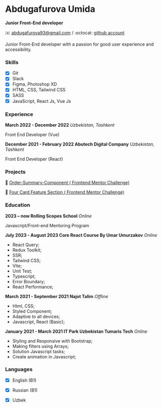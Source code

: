
# Abdugafurova Umida

**Junior Front-End developer**

:envelope: abdugafurova93@gmail.com / :octocat: [github account](https://github.com/AbdugafurovaUmida)

Junior Front-End developer with a passion for good user experience and accessibility.


### Skills
- [x] Git
- [x] Slack
- [x] Figma, Photoshop XD
- [x] HTML, CSS, Tailwind CSS
- [x] SASS
- [x] JavaScript, React Js, Vue Js

### Experience

**March 2022 - December 2022** *Uzbekistan, Tashkent*

Front End Developer (Vue)

**December 2021 - February 2022 Abutech Digital Company** *Uzbekistan, Tashkent*

Front End Developer (React)

### Projects

:link: [Order-Summary-Component  ( Frontend Mentor Challenge)](https://effervescent-cendol-8d959c.netlify.app/)

:link: [Four Card Feature Section  ( Frontend Mentor Challenge)](https://stalwart-naiad-b1524f.netlify.app/)

### Education

**2023 – now Rolling Scopes School** *Online*

Javascript/Front-end Mentoring Program

**July 2023 - August 2023 Core React Course By Umar Umurzakov** *Online* 

- React Query;
- Redux Toolkit;
- SSR;
- Tailwind CSS;
- Vite;
- Unit Test;
- Typescript;
- Error Boundary;
- React Performance;

**March 2021 - September 2021 Najot Talim** *Offline*

- Html, CSS;
- Styled Component;
- Adaptive to all devices;
- Javascript, React (Basic);

**January 2021 - March 2021 IT Park Uzbekistan Tumaris Tech** *Online*

- Styling and Responsive with Bootstrap;
- Making filters using Arrays;
- Solution Javascript tasks;
- Create animation in Javascript;

### Languages

- [x] English (B1)
- [x] Russian (B1)
- [x] Uzbek

